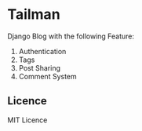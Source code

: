 # Tailman

Django Blog with the following Feature:

1. Authentication
2. Tags
3. Post Sharing
4. Comment System



## Licence

MIT Licence